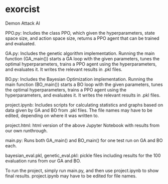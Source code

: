 # exorcist
Demon Attack AI

PPO.py: Includes the class PPO, which given the hyperparameters, state space size, and action space size, returns a PPO agent that can be trained and evaluated.

GA.py: Includes the genetic algorithm implementation. Running the main function (GA_main()) starts a GA loop with the given parameters, tunes the optimal hyperparameters, trains a PPO agent using the hyperparameters, and evaluates it. It writes the relevant results in .pkl files.

BO.py: Includes the Bayesian Optimization implementation. Running the main function (BO_main()) starts a BO loop with the given parameters, tunes the optimal hyperparameters, trains a PPO agent using the hyperparameters, and evaluates it. It writes the relevant results in .pkl files.

project.ipynb: Includes scripts for calculating statistics and graphs based on data given by GA and BO from .pkl files. The file names may have to be edited, depending on where it was written to.

project.html: html version of the above Jupyter Notebook with results from our own runthrough.

main.py: Runs both GA_main() and BO_main() for one test run on GA and BO each.

bayesian_eval.pkl, genetic_eval.pkl: pickle files including results for the 100 evaluation runs from our GA and BO.

To run the project, simply run main.py, and then use project.ipynb to show final results. project.ipynb may have to be edited for file names.
